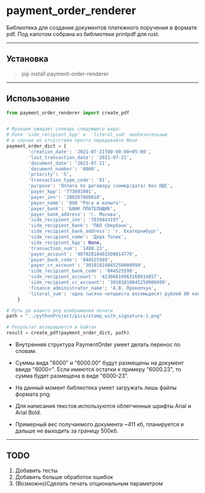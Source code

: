 # payment_order_renderer

Библиотека для создания документов платежного поручения в формате pdf.
Под капотом собрана из библиотеки printpdf для rust.
____
## Установка

> pip install payment-order-renderer

____

## Использование
```python
from payment_order_renderer import create_pdf


# Функция ожидает словарь следующего вида:
# Поля 'side_recipient_kpp' и  'literal_sum' необязательные
# в случае их отсутствия просто передавайте None
payment_order_dict = {
        'creation_date': '2021-07-21T00:00:00+05:00',
        'last_transaction_date': '2021-07-21',
        'document_date': '2021-07-21',
        'document_number': '6000',
        'priority': '5',
        'transaction_type_code': '01',
        'purpose': 'Оплата по договору (номер/дата) без НДС',
        'payer_kpp': '773601001',
        'payer_inn': '280267860010',
        'payer_name': 'ООО "Рога и копыта"',
        'payer_bank': 'БАНК ПЛАТЕЛЬЩИК',
        'payer_bank_address': 'г. Москва',
        'side_recipient_inn': '7839443197',
        'side_recipient_bank': 'ПАО Сбербанк',
        'side_recipient_bank_address': 'г. Екатернибург',
        'side_recipient_name': 'Дядя Толик',
        'side_recipient_kpp': None,
        'transaction_sum': '1488.23',
        'payer_account': '40702810401500014770',
        'payer_bank_code': '044525989',
        'payer_cr_account': '30101810845250000999',
        'side_recipient_bank_code': '044525598',
        'side_recipient_account': '42306810963160914857',
        'side_recipient_cr_account': '30101810845250000999',
        'finance_administrator_name': 'А.В. Прокопчук',
        'literal_sum': 'одна тысяча четыреста восемьдесят рублей 00 копеек',
    }

# Путь до вашего png изображения печати
path = "../pythonProject/pics/stamp_with_signature-1.png"

# Результат возвращается в байтах
result = create_pdf(payment_order_dict, path)
```
+ Внутренняя структура PaymentOrder умеет делать перенос по словам.

+ Суммы вида "6000" и "6000.00" будут размещены на документ ввиде "6000=". Если имеются остатки к примеру "6000.23", то сумма будет размещена в виде "6000-23".
  
+ На данный момент библиотека умеет загружать лишь файлы формата png.
  
+ Для написания текстов используются облегченные шрифты Arial и Arial Bold.

+ Примерный вес получаемого документа ~411 кб, планируется и дальше не выходить за границу 500кб.

____
## TODO
1. Добавить тесты
2. Добавить больше обработок ошибок
3. (Возможно)Сделать печать опциональным параметром